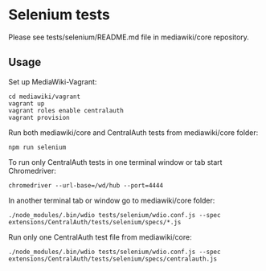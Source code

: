 # Selenium tests

Please see tests/selenium/README.md file in mediawiki/core repository.

## Usage

Set up MediaWiki-Vagrant:

    cd mediawiki/vagrant
    vagrant up
    vagrant roles enable centralauth
    vagrant provision

Run both mediawiki/core and CentralAuth tests from mediawiki/core folder:

    npm run selenium

To run only CentralAuth tests in one terminal window or tab start Chromedriver:

    chromedriver --url-base=/wd/hub --port=4444

In another terminal tab or window go to mediawiki/core folder:

    ./node_modules/.bin/wdio tests/selenium/wdio.conf.js --spec extensions/CentralAuth/tests/selenium/specs/*.js

Run only one CentralAuth test file from mediawiki/core:

    ./node_modules/.bin/wdio tests/selenium/wdio.conf.js --spec extensions/CentralAuth/tests/selenium/specs/centralauth.js
